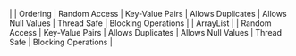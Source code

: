 |        | Ordering | Random Access | Key-Value Pairs | Allows Duplicates | Allows Null Values | Thread Safe | Blocking Operations |
| ArrayList |  | Random Access | Key-Value Pairs | Allows Duplicates | Allows Null Values | Thread Safe | Blocking Operations |